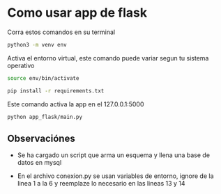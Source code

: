 # Como usar app de flask
Corra estos comandos en su terminal
```bash
python3 -m venv env
```
Activa el entorno virtual, este comando puede variar segun tu sistema operativo
```bash
source env/bin/activate
```
```bash
pip install -r requirements.txt
```
Este comando activa la app en el 127.0.0.1:5000
```bash
python app_flask/main.py
```

## Observaciónes
- Se ha cargado un script que arma un esquema y llena una base de datos en mysql

- En el archivo conexion.py se usan variables de entorno, ignore de la linea 1 a la 6 y reemplaze lo necesario en las lineas 13 y 14
